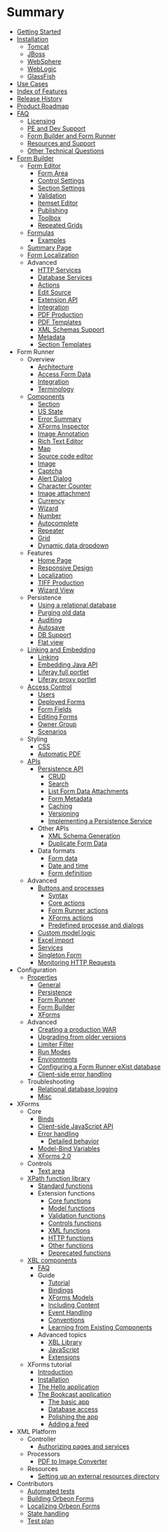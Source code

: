 # Summary

* [Getting Started](README.md)
* [Installation](installation/README.md)
    * [Tomcat](installation/tomcat.md)
    * [JBoss](installation/jboss.md)
    * [WebSphere](installation/websphere.md)
    * [WebLogic](installation/weblogic.md)
    * [GlassFish](installation/glassfish.md)
* [Use Cases](use-cases.md)
* [Index of Features](features.md)
* [Release History](release-history.md)
* [Product Roadmap](roadmap.md)
* [FAQ](faq/README.md)
    * [Licensing](faq/licensing.md)
    * [PE and Dev Support](faq/pe-dev-support.md)
    * [Form Builder and Form Runner](faq/form-builder-runner.md)
    * [Resources and Support](faq/resources-support.md)
    * [Other Technical Questions](faq/other-technical.md)
* [Form Builder](form-builder/README.md)
    * [Form Editor](form-builder/form-editor.md)
        * [Form Area](form-builder/form-area.md)
        * [Control Settings](form-builder/control-settings.md)
        * [Section Settings](form-builder/section-settings.md)
        * [Validation](form-builder/validation.md)
        * [Itemset Editor](form-builder/itemset-editor.md)
        * [Publishing](form-builder/publishing.md)
        * [Toolbox](form-builder/toolbox.md)
        * [Repeated Grids](form-builder/repeated-grids.md)
    * [Formulas](form-builder/formulas.md)
        * [Examples](form-builder/formulas-examples.md)
    * [Summary Page](form-builder/summary-page.md)
    * [Form Localization](form-builder/localization.md)
    * Advanced
        * [HTTP Services](form-builder/http-services.md)
        * [Database Services](form-builder/database-services.md)
        * [Actions](form-builder/actions.md)
        * [Edit Source](form-builder/edit-source.md)
        * [Extension API](form-builder/extension-api.md)
        * [Integration](form-builder/integration.md)
        * [PDF Production](form-builder/pdf-production.md)
        * [PDF Templates](form-builder/pdf-templates.md)
        * [XML Schemas Support](form-builder/xml-schema-support.md)
        * [Metadata](form-builder/metadata.md)
        * [Section Templates](form-builder/section-templates.md)
* Form Runner
    * Overview
        * [Architecture](form-runner/overview/architecture.md)
        * [Access Form Data](form-runner/overview/accessing-data.md)
        * [Integration](form-runner/overview/integration.md)
        * [Terminology](form-runner/overview/terminology.md)
    * [Components](form-runner/component/README.md)
        * [Section](form-runner/component/section.md)
        * [US State](form-runner/component/us-state.md)
        * [Error Summary](form-runner/component/error-summary.md)
        * [XForms Inspector](form-runner/component/xforms-inspector.md)
        * [Image Annotation](form-runner/component/image-annotation.md)
        * [Rich Text Editor](form-runner/component/rich-text-editor.md)
        * [Map](form-runner/component/map.md)
        * [Source code editor](form-runner/component/source-code-editor.md)
        * [Image](form-runner/component/image.md)
        * [Captcha](form-runner/component/captcha.md)
        * [Alert Dialog](form-runner/component/alert-dialog.md)
        * [Character Counter](form-runner/component/character-counter.md)
        * [Image attachment](form-runner/component/image-attachment.md)
        * [Currency](form-runner/component/currency.md)
        * [Wizard](form-runner/component/wizard.md)
        * [Number](form-runner/component/number.md)
        * [Autocomplete](form-runner/component/autocomplete.md)
        * [Repeater](form-runner/component/repeater.md)
        * [Grid](form-runner/component/grid.md)
        * [Dynamic data dropdown](form-runner/component/dynamic-data-dropdown.md)
    * Features
        * [Home Page](form-runner/feature/home-page.md)
        * [Responsive Design](form-runner/feature/responsive-design.md)
        * [Localization](form-runner/feature/localization.md)
        * [TIFF Production](form-runner/feature/tiff-production.md)
        * [Wizard View](form-runner/feature/wizard-view.md)
    * Persistence
        * [Using a relational database](form-runner/persistence/relational-db.md)
        * [Purging old data](form-runner/persistence/purging-old-data.md)
        * [Auditing](form-runner/persistence/auditing.md)
        * [Autosave](form-runner/persistence/autosave.md)
        * [DB Support](form-runner/persistence/db-support.md)
        * [Flat view](form-runner/persistence/flat-view.md)
    * [Linking and Embedding](form-runner/link-embed/README.md)
        * [Linking](form-runner/link-embed/linking.md)
        * [Embedding Java API](form-runner/link-embed/java-api.md)
        * [Liferay full portlet](form-runner/link-embed/liferay-full-portlet.md)
        * [Liferay proxy portlet](form-runner/link-embed/liferay-proxy-portlet.md)
    * [Access Control](form-runner/access-control/README.md)
        * [Users](form-runner/access-control/users.md)
        * [Deployed Forms](form-runner/access-control/deployed-forms.md)
        * [Form Fields](form-runner/access-control/form-fields.md)
        * [Editing Forms](form-runner/access-control/editing-forms.md)
        * [Owner Group](form-runner/access-control/owner-group.md)
        * [Scenarios](form-runner/access-control/scenarios.md)
    * Styling
        * [CSS](form-runner/styling/css.md)
        * [Automatic PDF](form-runner/styling/automatic-pdf.md)
    * [APIs](form-runner/apis/README.md)
        * [Persistence API](form-runner/api/persistence/README.md)
            * [CRUD](form-runner/api/persistence/crud.md)
            * [Search](form-runner/api/persistence/search.md)
            * [List Form Data Attachments](form-runner/api/persistence/list-form-data-attachments.md)
            * [Form Metadata](form-runner/api/persistence/forms-metadata.md)
            * [Caching](form-runner/api/persistence/caching.md)
            * [Versioning](form-runner/api/persistence/versioning.md)
            * [Implementing a Persistence Service](form-runner/api/persistence/implementing-a-persistence-service.md)
        * Other APIs
            * [XML Schema Generation](form-runner/api/other/xml-schema-generation.md)
            * [Duplicate Form Data](form-runner/api/other/duplicate-form-data.md)
        * Data formats
            * [Form data](form-runner/data-format/form-data.md)
            * [Date and time](form-runner/data-format/date-and-time.md)
            * [Form definition](form-runner/data-format/form-definition.md)
    * Advanced
        * [Buttons and processes](form-runner/advanced/buttons-and-processes/README.md)
            * [Syntax](form-runner/advanced/buttons-and-processes/syntax.md)
            * [Core actions](form-runner/advanced/buttons-and-processes/actions-core.md)
            * [Form Runner actions](form-runner/advanced/buttons-and-processes/actions-form-runner.md)
            * [XForms actions](form-runner/advanced/buttons-and-processes/actions-xforms.md)
            * [Predefined processe and dialogs](form-runner/advanced/buttons-and-processes/predefined.md)
        * [Custom model logic](form-runner/advanced/custom-model-logic.md)
        * [Excel import](form-runner/advanced/excel.md)
        * [Services](form-runner/advanced/services.md)
        * [Singleton Form](form-runner/advanced/singleton-form.md)
        * [Monitoring HTTP Requests](form-runner/advanced/monitoring-http-requests.md)
* Configuration
   * [Properties](configuration/properties/README.md)
       * [General](configuration/properties/general.md)
       * [Persistence](configuration/properties/persistence.md)
       * [Form Runner](configuration/properties/form-runner.md)
       * [Form Builder](configuration/properties/form-builder.md)
       * [XForms](configuration/properties/xforms.md)
   * Advanced
       * [Creating a production WAR](configuration/advanced/production-war.md)
       * [Upgrading from older versions](configuration/advanced/upgrading.md)
       * [Limiter Filter](configuration/advanced/limiter-filter.md)
       * [Run Modes](configuration/advanced/run-modes.md)
       * [Environments](configuration/advanced/environments.md)
       * [Configuring a Form Runner eXist database](configuration/advanced/exist-db.md)
       * [Client-side error handling](configuration/advanced/client-error-handling.md)
   * Troubleshooting
       * [Relational database logging](configuration/troubleshooting/database-logging.md)
       * [Misc](configuration/troubleshooting/misc.md)
* XForms
    * Core
        * [Binds](xforms/binds.md)
        * [Client-side JavaScript API](xforms/client-side-javascript-api.md)
        * [Error handling](xforms/error-handling.md)
            * [Detailed behavior](xforms/error-handling-detailed-behavior.md)
        * [Model-Bind Variables](xforms/model-bind-variables.md)
        * [XForms 2.0](xforms/xforms-2-0.md)
    * Controls
        * [Text area](xforms/controls/textarea.md)
    * [XPath function library](xforms/xpath/README.md)
        * [Standard functions](xforms/xpath/standard-functions.md)
        * Extension functions
            * [Core functions](xforms/xpath/extension-core.md)
            * [Model functions](xforms/xpath/extension-model.md)
            * [Validation functions](xforms/xpath/extension-validation.md)
            * [Controls functions](xforms/xpath/extension-controls.md)
            * [XML functions](xforms/xpath/extension-xml.md)
            * [HTTP functions](xforms/xpath/extension-http.md)
            * [Other functions](xforms/xpath/extension-other.md)
            * [Deprecated functions](xforms/xpath/deprecated-functions.md)
    * [XBL components](xforms/xbl/README.md)
        * [FAQ](xforms/xbl/faq.md)
        * Guide
            * [Tutorial](xforms/xbl/tutorial.md)
            * [Bindings](xforms/xbl/bindings.md)
            * [XForms Models](xforms/xbl/xforms-models.md)
            * [Including Content](xforms/xbl/including-content.md)
            * [Event Handling](xforms/xbl/event-handling.md)
            * [Conventions](xforms/xbl/conventions.md)
            * [Learning from Existing Components](xforms/xbl/learning-from-existing-components.md)
        * Advanced topics
            * [XBL Library](xforms/xbl/library.md)
            * [JavaScript](xforms/xbl/javascript.md)
            * [Extensions](xforms/xbl/extensions.md)
    * XForms tutorial
        * [Introduction](xforms/tutorial/introduction.md)
        * [Installation](xforms/tutorial/installation.md)
        * [The Hello application](xforms/tutorial/hello.md)
        * [The Bookcast application](xforms/tutorial/bookcast/README.md)
            * [The basic app](xforms/tutorial/bookcast/basics.md)
            * [Database access](xforms/tutorial/bookcast/database.md)
            * [Polishing the app](xforms/tutorial/bookcast/polishing.md)
            * [Adding a feed](xforms/tutorial/bookcast/feed.md)
* XML Platform
    * Controller
        * [Authorizing pages and services](xml-platform/controller/authorization-of-pages-and-services.md)
    * Processors
        * [PDF to Image Converter](xml-platform/processors/pdf-to-image-converter.md)
    * Resources
        * [Setting up an external resources directory](xml-platform/resources/external-resources.md)
* Contributors
    * [Automated tests](contributors/automated-tests.md)
    * [Building Orbeon Forms](contributors/building-orbeon-forms.md)
    * [Localizing Orbeon Forms](contributors/localizing-orbeon-forms.md)
    * [State handling](contributors/state-handling.md)
    * [Test plan](contributors/test-plan.md)
    
